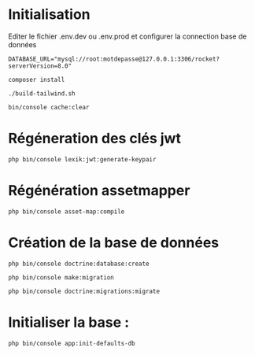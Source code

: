 # Initialisation

Editer le fichier .env.dev ou .env.prod et configurer la connection base de données

    DATABASE_URL="mysql://root:motdepasse@127.0.0.1:3306/rocket?serverVersion=8.0"

    composer install

    ./build-tailwind.sh

    bin/console cache:clear

# Régéneration des clés jwt

    php bin/console lexik:jwt:generate-keypair

# Régénération assetmapper

    php bin/console asset-map:compile

# Création de la base de données

    php bin/console doctrine:database:create

    php bin/console make:migration

    php bin/console doctrine:migrations:migrate


# Initialiser la base :

    php bin/console app:init-defaults-db 

